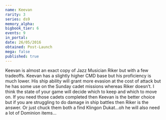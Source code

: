 ```yaml
---
name: Keevan
rarity: 3
series: ds9
memory_alpha:
bigbook_tier: 6
events: 9
in_portal:
date: 26/05/2016
obtained: Post-Launch
mega: false
published: true
---
```


Keevan is almost an exact copy of Jazz Musician Riker but with a few tradeoffs. Keevan has a slightly higher CMD base but his proficiency is much lower. His ship ability will grant more evasion at the cost of attack but he has some use on the Sunday cadet missions whereas Riker doesn’t. I think the state of your game will decide which to keep and which to move on. If you need those cadets completed then Keevan is the better choice but if you are struggling to do damage in ship battles then Riker is the answer. Or just chuck them both a find Klingon Dukat...oh he will also need a lot of Dominion items…
